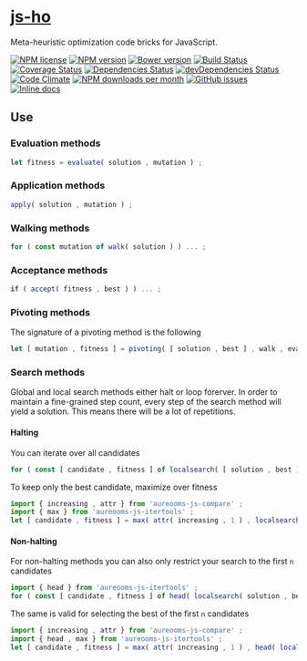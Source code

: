 [js-ho](http://aureooms.github.io/js-ho)
==

Meta-heuristic optimization code bricks for JavaScript.

[![NPM license](http://img.shields.io/npm/l/aureooms-js-ho.svg?style=flat)](https://raw.githubusercontent.com/aureooms/js-ho/master/LICENSE)
[![NPM version](http://img.shields.io/npm/v/aureooms-js-ho.svg?style=flat)](https://www.npmjs.org/package/aureooms-js-ho)
[![Bower version](http://img.shields.io/bower/v/aureooms-js-ho.svg?style=flat)](http://bower.io/search/?q=aureooms-js-ho)
[![Build Status](http://img.shields.io/travis/aureooms/js-ho.svg?style=flat)](https://travis-ci.org/aureooms/js-ho)
[![Coverage Status](http://img.shields.io/coveralls/aureooms/js-ho.svg?style=flat)](https://coveralls.io/r/aureooms/js-ho)
[![Dependencies Status](http://img.shields.io/david/aureooms/js-ho.svg?style=flat)](https://david-dm.org/aureooms/js-ho#info=dependencies)
[![devDependencies Status](http://img.shields.io/david/dev/aureooms/js-ho.svg?style=flat)](https://david-dm.org/aureooms/js-ho#info=devDependencies)
[![Code Climate](http://img.shields.io/codeclimate/github/aureooms/js-ho.svg?style=flat)](https://codeclimate.com/github/aureooms/js-ho)
[![NPM downloads per month](http://img.shields.io/npm/dm/aureooms-js-ho.svg?style=flat)](https://www.npmjs.org/package/aureooms-js-ho)
[![GitHub issues](http://img.shields.io/github/issues/aureooms/js-ho.svg?style=flat)](https://github.com/aureooms/js-ho/issues)
[![Inline docs](http://inch-ci.org/github/aureooms/js-ho.svg?branch=master&style=shields)](http://inch-ci.org/github/aureooms/js-ho)


## Use

### Evaluation methods

```js
let fitness = evaluate( solution , mutation ) ;
```

### Application methods

```js
apply( solution , mutation ) ;
```

### Walking methods

```js
for ( const mutation of walk( solution ) ) ... ;
```

### Acceptance methods

```js
if ( accept( fitness , best ) ) ... ;
```

### Pivoting methods

The signature of a pivoting method is the following

```js
let [ mutation , fitness ] = pivoting( [ solution , best ] , walk , evaluate ) ;
```

### Search methods

Global and local search methods either halt or loop forerver. In order to
maintain a fine-grained step count, every step of the search method will yield
a solution. This means there will be a lot of repetitions.

#### Halting

You can iterate over all candidates

```js
for ( const [ candidate , fitness ] of localsearch( [ solution , best ] ) ) ... ;
```

To keep only the best candidate, maximize over fitness

```js
import { increasing , attr } from 'aureooms-js-compare' ;
import { max } from 'aureooms-js-itertools' ;
let [ candidate , fitness ] = max( attr( increasing , 1 ) , localsearch( [ solution , best ] ) ) ;
```

#### Non-halting

For non-halting methods you can also only restrict your search to
the first `n` candidates

```js
import { head } from 'aureooms-js-itertools' ;
for ( const [ candidate , fitness ] of head( localsearch( solution , best ) , n ) ) ... ;
```
The same is valid for selecting the best of the first `n` candidates

```js
import { increasing , attr } from 'aureooms-js-compare' ;
import { head , max } from 'aureooms-js-itertools' ;
let [ candidate , fitness ] = max( attr( increasing , 1 ) , head( localsearch( [ solution , best ] ) , n ) ) ;
```
